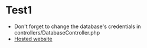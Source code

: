 # Test1
- Don't forget to change the database's credentials in controllers/DatabaseController.php
- [Hosted website](https://test1.sc4n1a.hu)
